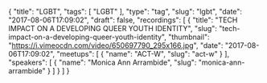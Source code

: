 {
  "title": "LGBT",
  "tags": [
    "LGBT"
  ],
  "type": "tag",
  "slug": "lgbt",
  "date": "2017-08-06T17:09:02",
  "draft": false,
  "recordings": [
    {
      "title": "TECH IMPACT ON A DEVELOPING QUEER YOUTH IDENTITY",
      "slug": "tech-impact-on-a-developing-queer-youth-identity",
      "thumbnail": "https://i.vimeocdn.com/video/650697790_295x166.jpg",
      "date": "2017-08-06T17:09:02",
      "meetups": [
        {
          "name": "ACT-W",
          "slug": "act-w"
        }
      ],
      "speakers": [
        {
          "name": "Monica Ann Arrambide",
          "slug": "monica-ann-arrambide"
        }
      ]
    }
  ]
}
